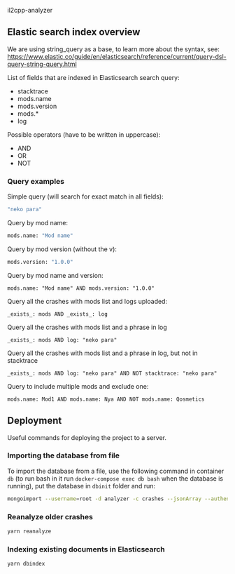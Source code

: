 il2cpp-analyzer


## Elastic search index overview

We are using string_query as a base, to learn more about the syntax, see:
https://www.elastic.co/guide/en/elasticsearch/reference/current/query-dsl-query-string-query.html

List of fields that are indexed in Elasticsearch search query:
- stacktrace
- mods.name
- mods.version
- mods.*
- log

Possible operators (have to be written in uppercase):
- AND
- OR
- NOT

### Query examples

Simple query (will search for exact match in all fields):
```bash
"neko para"
```

Query by mod name:
```bash
mods.name: "Mod name"
```

Query by mod version (without the v):
```bash
mods.version: "1.0.0"
```

Query by mod name and version:
```
mods.name: "Mod name" AND mods.version: "1.0.0"
```

Query all the crashes with mods list and logs uploaded:
```
_exists_: mods AND _exists_: log
```

Query all the crashes with mods list and a phrase in log
```
_exists_: mods AND log: "neko para"
```

Query all the crashes with mods list and a phrase in log, but not in stacktrace
```
_exists_: mods AND log: "neko para" AND NOT stacktrace: "neko para"
```

Query to include multiple mods and exclude one:
```
mods.name: Mod1 AND mods.name: Nya AND NOT mods.name: Qosmetics
```


## Deployment 

Useful commands for deploying the project to a server.

### Importing the database from file

To import the database from a file, use the following command in container `db` (to run bash in it run `docker-compose exec db bash` when the database is running), put the database in `dbinit` folder and run:

```bash
mongoimport --username=root -d analyzer -c crashes --jsonArray --authenticationDatabase admin --file=/docker-entrypoint-initdb.d/<filename>.json
```

### Reanalyze older crashes

```bash
yarn reanalyze
```

### Indexing existing documents in Elasticsearch

```bash
yarn dbindex
```
